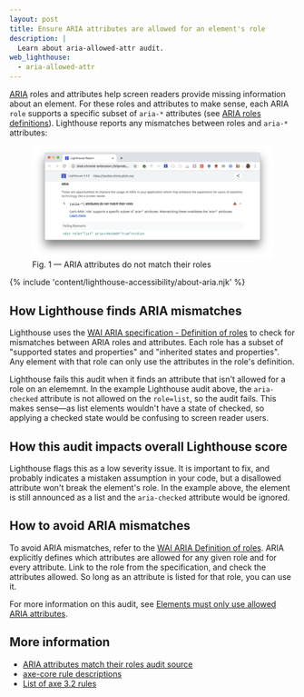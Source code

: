 ```yaml
---
layout: post
title: Ensure ARIA attributes are allowed for an element's role
description: |
  Learn about aria-allowed-attr audit.
web_lighthouse:
  - aria-allowed-attr
---
```


[ARIA](https://www.w3.org/TR/wai-aria-1.1/#role_definitions)
roles and attributes help screen readers
provide missing information about an element.
For these roles and attributes to make sense,
each ARIA `role` supports a specific subset of `aria-*` attributes
(see [ARIA roles definitions](https://www.w3.org/TR/wai-aria-1.1/#role_definitions)).
Lighthouse reports any mismatches between roles and `aria-*` attributes:

<figure class="w-figure">
  <img class="w-screenshot w-screenshot--filled" src="aria-allowed-attr.png" alt="Lighthouse audit showing ARIA attributes do not match their roles">
  <figcaption class="w-figcaption">
    Fig. 1 — ARIA attributes do not match their roles
  </figcaption>
</figure>

{% include 'content/lighthouse-accessibility/about-aria.njk' %}

## How Lighthouse finds ARIA mismatches

Lighthouse uses the
[WAI ARIA specification - Definition of roles](https://www.w3.org/TR/wai-aria-1.1/#role_definitions)
to check for mismatches between ARIA roles and attributes.
Each role has a subset of "supported states and properties" and
"inherited states and properties".
Any element with that role
can only use the attributes in the role's definition.

Lighthouse fails this audit
when it finds an attribute that isn't allowed for a role on an elememnt.
In the example Lighthouse audit above,
the `aria-checked` attribute is not allowed on the `role=list`,
so the audit fails.
This makes sense—as list elements wouldn't have a state of checked,
so applying a checked state would be confusing to screen reader users.

## How this audit impacts overall Lighthouse score

Lighthouse flags this as a low severity issue.
It is important to fix,
and probably indicates a mistaken assumption in your code,
but a disallowed attribute won't break the element's role.
In the example above, the element is still announced as a list and
the `aria-checked` attribute would be ignored.

## How to avoid ARIA mismatches

To avoid ARIA mismatches,
refer to the [WAI ARIA Definition of roles](https://www.w3.org/TR/wai-aria-1.1/#role_definitions).
ARIA explicitly defines which attributes are allowed for any given role and for every attribute.
Link to the role from the specification,
and check the attributes allowed.
So long as an attribute is listed for that role,
you can use it.

For more information on this audit,
see [Elements must only use allowed ARIA attributes](https://dequeuniversity.com/rules/axe/3.1/aria-allowed-attr?application=lighthouse).

## More information

- [ARIA attributes match their roles audit source](https://github.com/GoogleChrome/lighthouse/blob/master/lighthouse-core/audits/accessibility/aria-allowed-attr.js)
- [axe-core rule descriptions](https://github.com/dequelabs/axe-core/blob/develop/doc/rule-descriptions.md)
- [List of axe 3.2 rules](https://dequeuniversity.com/rules/axe/3.2)